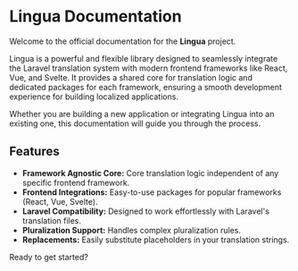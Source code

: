 # Lingua Documentation

Welcome to the official documentation for the **Lingua** project.

Lingua is a powerful and flexible library designed to seamlessly integrate the Laravel translation system with modern frontend frameworks like React, Vue, and Svelte. It provides a shared core for translation logic and dedicated packages for each framework, ensuring a smooth development experience for building localized applications.

Whether you are building a new application or integrating Lingua into an existing one, this documentation will guide you through the process.

## Features

-   **Framework Agnostic Core:** Core translation logic independent of any specific frontend framework.
-   **Frontend Integrations:** Easy-to-use packages for popular frameworks (React, Vue, Svelte).
-   **Laravel Compatibility:** Designed to work effortlessly with Laravel's translation files.
-   **Pluralization Support:** Handles complex pluralization rules.
-   **Replacements:** Easily substitute placeholders in your translation strings.

Ready to get started? 